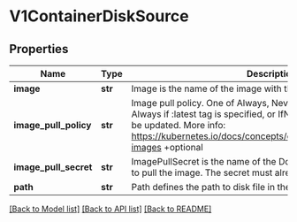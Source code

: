 # V1ContainerDiskSource

## Properties
Name | Type | Description | Notes
------------ | ------------- | ------------- | -------------
**image** | **str** | Image is the name of the image with the embedded disk. | 
**image_pull_policy** | **str** | Image pull policy. One of Always, Never, IfNotPresent. Defaults to Always if :latest tag is specified, or IfNotPresent otherwise. Cannot be updated. More info: https://kubernetes.io/docs/concepts/containers/images#updating-images +optional | [optional] 
**image_pull_secret** | **str** | ImagePullSecret is the name of the Docker registry secret required to pull the image. The secret must already exist. | [optional] 
**path** | **str** | Path defines the path to disk file in the container | [optional] 

[[Back to Model list]](../README.md#documentation-for-models) [[Back to API list]](../README.md#documentation-for-api-endpoints) [[Back to README]](../README.md)


